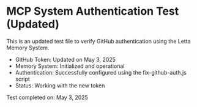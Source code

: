 # MCP System Authentication Test (Updated)

This is an updated test file to verify GitHub authentication using the Letta Memory System.

- GitHub Token: Updated on May 3, 2025
- Memory System: Initialized and operational
- Authentication: Successfully configured using the fix-github-auth.js script
- Status: Working with the new token

Test completed on: May 3, 2025
